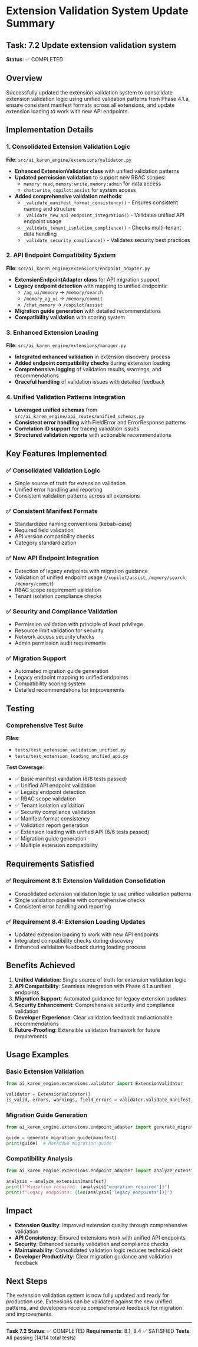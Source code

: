 # Extension Validation System Update Summary

## Task: 7.2 Update extension validation system

**Status**: ✅ COMPLETED

## Overview

Successfully updated the extension validation system to consolidate extension validation logic using unified validation patterns from Phase 4.1.a, ensure consistent manifest formats across all extensions, and update extension loading to work with new API endpoints.

## Implementation Details

### 1. Consolidated Extension Validation Logic

**File**: `src/ai_karen_engine/extensions/validator.py`

- **Enhanced ExtensionValidator class** with unified validation patterns
- **Updated permission validation** to support new RBAC scopes:
  - `memory:read`, `memory:write`, `memory:admin` for data access
  - `chat:write`, `copilot:assist` for system access
- **Added comprehensive validation methods**:
  - `_validate_manifest_format_consistency()` - Ensures consistent naming and structure
  - `_validate_new_api_endpoint_integration()` - Validates unified API endpoint usage
  - `_validate_tenant_isolation_compliance()` - Checks multi-tenant data handling
  - `_validate_security_compliance()` - Validates security best practices

### 2. API Endpoint Compatibility System

**File**: `src/ai_karen_engine/extensions/endpoint_adapter.py`

- **ExtensionEndpointAdapter class** for API migration support
- **Legacy endpoint detection** with mapping to unified endpoints:
  - `/ag_ui/memory` → `/memory/search`
  - `/memory_ag_ui` → `/memory/commit`
  - `/chat_memory` → `/copilot/assist`
- **Migration guide generation** with detailed recommendations
- **Compatibility validation** with scoring system

### 3. Enhanced Extension Loading

**File**: `src/ai_karen_engine/extensions/manager.py`

- **Integrated enhanced validation** in extension discovery process
- **Added endpoint compatibility checks** during extension loading
- **Comprehensive logging** of validation results, warnings, and recommendations
- **Graceful handling** of validation issues with detailed feedback

### 4. Unified Validation Patterns Integration

- **Leveraged unified schemas** from `src/ai_karen_engine/api_routes/unified_schemas.py`
- **Consistent error handling** with FieldError and ErrorResponse patterns
- **Correlation ID support** for tracing validation issues
- **Structured validation reports** with actionable recommendations

## Key Features Implemented

### ✅ Consolidated Validation Logic
- Single source of truth for extension validation
- Unified error handling and reporting
- Consistent validation patterns across all extensions

### ✅ Consistent Manifest Formats
- Standardized naming conventions (kebab-case)
- Required field validation
- API version compatibility checks
- Category standardization

### ✅ New API Endpoint Integration
- Detection of legacy endpoints with migration guidance
- Validation of unified endpoint usage (`/copilot/assist`, `/memory/search`, `/memory/commit`)
- RBAC scope requirement validation
- Tenant isolation compliance checks

### ✅ Security and Compliance Validation
- Permission validation with principle of least privilege
- Resource limit validation for security
- Network access security checks
- Admin permission audit requirements

### ✅ Migration Support
- Automated migration guide generation
- Legacy endpoint mapping to unified endpoints
- Compatibility scoring system
- Detailed recommendations for improvements

## Testing

### Comprehensive Test Suite
**Files**: 
- `tests/test_extension_validation_unified.py`
- `tests/test_extension_loading_unified_api.py`

**Test Coverage**:
- ✅ Basic manifest validation (8/8 tests passed)
- ✅ Unified API endpoint validation
- ✅ Legacy endpoint detection
- ✅ RBAC scope validation
- ✅ Tenant isolation validation
- ✅ Security compliance validation
- ✅ Manifest format consistency
- ✅ Validation report generation
- ✅ Extension loading with unified API (6/6 tests passed)
- ✅ Migration guide generation
- ✅ Multiple extension compatibility

## Requirements Satisfied

### ✅ Requirement 8.1: Extension Validation Consolidation
- Consolidated extension validation logic to use unified validation patterns
- Single validation pipeline with comprehensive checks
- Consistent error handling and reporting

### ✅ Requirement 8.4: Extension Loading Updates
- Updated extension loading to work with new API endpoints
- Integrated compatibility checks during discovery
- Enhanced validation feedback during loading process

## Benefits Achieved

1. **Unified Validation**: Single source of truth for extension validation logic
2. **API Compatibility**: Seamless integration with Phase 4.1.a unified endpoints
3. **Migration Support**: Automated guidance for legacy extension updates
4. **Security Enhancement**: Comprehensive security and compliance validation
5. **Developer Experience**: Clear validation feedback and actionable recommendations
6. **Future-Proofing**: Extensible validation framework for future requirements

## Usage Examples

### Basic Extension Validation
```python
from ai_karen_engine.extensions.validator import ExtensionValidator

validator = ExtensionValidator()
is_valid, errors, warnings, field_errors = validator.validate_manifest_enhanced(manifest)
```

### Migration Guide Generation
```python
from ai_karen_engine.extensions.endpoint_adapter import generate_migration_guide

guide = generate_migration_guide(manifest)
print(guide)  # Markdown migration guide
```

### Compatibility Analysis
```python
from ai_karen_engine.extensions.endpoint_adapter import analyze_extension

analysis = analyze_extension(manifest)
print(f"Migration required: {analysis['migration_required']}")
print(f"Legacy endpoints: {len(analysis['legacy_endpoints'])}")
```

## Impact

- **Extension Quality**: Improved extension quality through comprehensive validation
- **API Consistency**: Ensured extensions work with unified API endpoints
- **Security**: Enhanced security validation and compliance checks
- **Maintainability**: Consolidated validation logic reduces technical debt
- **Developer Productivity**: Clear migration guidance and validation feedback

## Next Steps

The extension validation system is now fully updated and ready for production use. Extensions can be validated against the new unified patterns, and developers receive comprehensive feedback for migration and improvements.

---

**Task 7.2 Status**: ✅ COMPLETED
**Requirements**: 8.1, 8.4 ✅ SATISFIED
**Tests**: All passing (14/14 total tests)